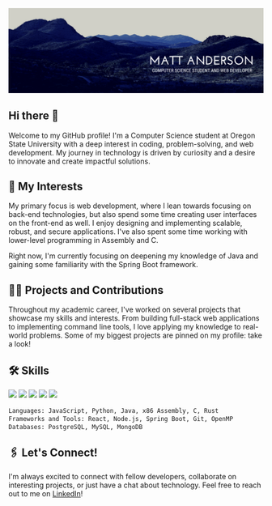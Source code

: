 ![montain_header.png](https://github.com/mjande/mjande/blob/3c321510a1989cb0f7982021a740091eb63056b6/mountain_header.png "Header")

## Hi there 👋
Welcome to my GitHub profile! I'm a Computer Science student at Oregon State University with a deep interest in coding, problem-solving, and web development. My journey in technology is driven by curiosity and a desire to innovate and create impactful solutions.

## 👀 My Interests

My primary focus is web development, where I lean towards focusing on back-end technologies, but also spend some time creating user interfaces on the front-end as well. I enjoy designing and implementing scalable, robust, and secure applications. I've also spent some time working with lower-level programming in Assembly and C.

Right now, I'm currently focusing on deepening my knowledge of Java and gaining some familiarity with the Spring Boot framework. 

## 🧑‍💻 Projects and Contributions

Throughout my academic career, I've worked on several projects that showcase my skills and interests. From building full-stack web applications to implementing command line tools, I love applying my knowledge to real-world problems. Some of my biggest projects are pinned on my profile: take a look!

## 🛠️ Skills
![](https://img.shields.io/badge/Code-JavaScript-informational?style=flat&logo=javascript&logoColor=white&color=blue)
![](https://img.shields.io/badge/Code-Typescript-informational?style=flat&logo=typescript&logoColor=white&color=blue)
![](https://img.shields.io/badge/Code-Python-informational?style=flat&logo=python&logoColor=white&color=blue)
![](https://img.shields.io/badge/Code-x86_Assembly-informational?style=flat&color=blue)
![](https://img.shields.io/badge/Code-C-informational?style=flat&logo=c&logoColor=white&color=blue)

    Languages: JavaScript, Python, Java, x86 Assembly, C, Rust
    Frameworks and Tools: React, Node.js, Spring Boot, Git, OpenMP
    Databases: PostgreSQL, MySQL, MongoDB

## 🖇️ Let's Connect!

I'm always excited to connect with fellow developers, collaborate on interesting projects, or just have a chat about technology. Feel free to reach out to me on [LinkedIn](https://www.linkedin.com/in/matthew-joseph-anderson/)!

<!--
**mjande/mjande** is a ✨ _special_ ✨ repository because its `README.md` (this file) appears on your GitHub profile.

Here are some ideas to get you started:

- 🔭 I’m currently working on ...
- 🌱 I’m currently learning ...
- 👯 I’m looking to collaborate on ...
- 🤔 I’m looking for help with ...
- 💬 Ask me about ...
- 📫 How to reach me: ...
- 😄 Pronouns: ...
- ⚡ Fun fact: ...
-->

